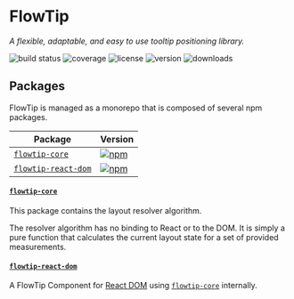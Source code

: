 # FlowTip

*A flexible, adaptable, and easy to use tooltip positioning library.*

![build status](http://img.shields.io/travis/metalabdesign/flowtip/master.svg?style=flat)
![coverage](http://img.shields.io/coveralls/metalabdesign/flowtip/master.svg?style=flat)
![license](http://img.shields.io/npm/l/flowtip.svg?style=flat)
![version](http://img.shields.io/npm/v/flowtip.svg?style=flat)
![downloads](http://img.shields.io/npm/dm/flowtip.svg?style=flat)

## Packages

FlowTip is managed as a monorepo that is composed of several npm packages.

| Package | Version |
|---------|---------|
| [`flowtip-core`] | [![npm](https://img.shields.io/npm/v/flowtip-core.svg?maxAge=2592000)](https://www.npmjs.com/package/flowtip-core) |
| [`flowtip-react-dom`] | [![npm](https://img.shields.io/npm/v/flowtip-react-dom.svg?maxAge=2592000)](https://www.npmjs.com/package/flowtip-react-dom) |

#### [`flowtip-core`]

This package contains the layout resolver algorithm.

The resolver algorithm has no binding to React or to the DOM. It is simply a pure function that calculates the current layout state for a set of provided measurements.

#### [`flowtip-react-dom`]

A FlowTip Component for [React DOM] using [`flowtip-core`] internally.

[`flowtip-core`]: /packages/flowtip-core
[`flowtip-react-dom`]: /packages/flowtip-react-dom

[React DOM]: https://facebook.github.io/react/docs/react-dom.html
